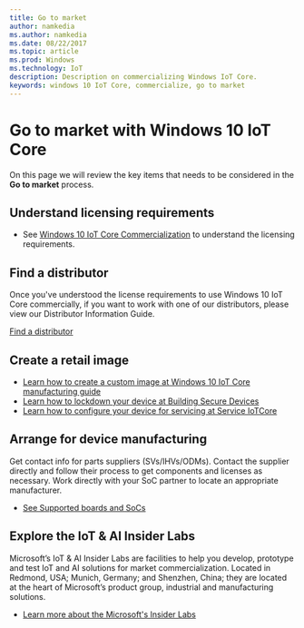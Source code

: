 ```yaml
---
title: Go to market
author: namkedia
ms.author: namkedia
ms.date: 08/22/2017
ms.topic: article
ms.prod: Windows
ms.technology: IoT
description: Description on commercializing Windows IoT Core.
keywords: windows 10 IoT Core, commercialize, go to market
---
```


# Go to market with Windows 10 IoT Core 
On this page we will review the key items that needs to be considered in the **Go to market** process. 

## Understand licensing requirements
* See [Windows 10 IoT Core Commercialization](https://www.windowsforiotdevices.com/) to understand the licensing requirements.

## Find a distributor
Once you've understood the license requirements to use Windows 10 IoT Core commercially,  if you want to work with one of our distributors, please view our Distributor Information Guide.

[Find a distributor](Windows_IoT_Distributor_Information.pdf)

## Create a retail image
* [Learn how to create a custom image at Windows 10 IoT Core manufacturing guide](https://msdn.microsoft.com/windows/hardware/commercialize/manufacture/iot/iot-core-manufacturing-guide)
* [Learn how to lockdown your device at Building Secure Devices](../secure-your-device/BuildingSecureDevices.md)
* [Learn how to configure your device for servicing at Service IoTCore](https://msdn.microsoft.com/windows/hardware/commercialize/service/iot/index)

## Arrange for device manufacturing  
Get contact info for parts suppliers (SVs/IHVs/ODMs). Contact the supplier directly and follow their process to get components and licenses as necessary. Work directly with your SoC partner to locate an appropriate manufacturer.

* [See Supported boards and SoCs](../learn-about-hardware/SuggestedBoards.md)

## Explore the IoT & AI Insider Labs
Microsoft’s IoT & AI Insider Labs are facilities to help you develop, prototype and test IoT and AI solutions for market commercialization. Located in Redmond, USA; Munich, Germany; and Shenzhen, China; they are located at the heart of Microsoft’s product group, industrial and manufacturing solutions.

* [Learn more about the Microsoft's Insider Labs](https://www.microsoftiotinsiderlabs.com/)
